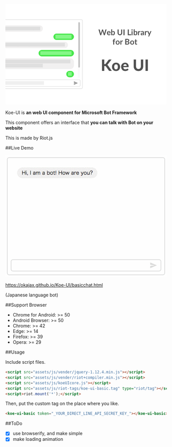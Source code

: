 ![Koe UI](assets/images/catch.png)

Koe-UI is **an web UI component for Microsoft Bot Framework**

This component offers an interface that **you can talk with Bot on your website**

This is made by Riot.js

##Live Demo

![Demo](assets/images/demo.gif)

https://okajax.github.io/Koe-UI/basicchat.html

(Japanese language bot)


##Support Browser

* Chrome for Android: >= 50
* Android Browser: >= 50
* Chrome: >= 42
* Edge: >= 14
* Firefox: >= 39
* Opera: >= 29


##Usage

Include script files.

```html
<script src="assets/js/vender/jquery-1.12.4.min.js"></script>
<script src="assets/js/vender/riot+compiler.min.js"></script>
<script src="assets/js/koeUIcore.js"></script>
<script src="assets/js/riot-tags/koe-ui-basic.tag" type="riot/tag"></script>
<script>riot.mount('*');</script>
```

Then, put the custom tag on the place where you like.

```html
<koe-ui-basic token="_YOUR_DIRECT_LINE_API_SECRET_KEY_"></koe-ui-basic>
```

##ToDo

- [x] use browserify, and make simple
- [x] make loading animation
